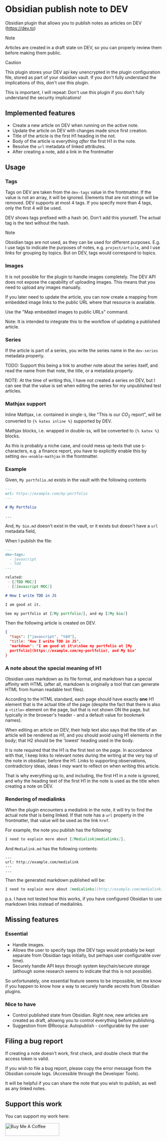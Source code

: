# Obsidian publish note to DEV

Obsidian plugin that allows you to publish notes as articles on DEV (https://dev.to)

> [!NOTE]
> Articles are created in a draft state on DEV, so you can properly review them
> before making them public.

> [!CAUTION]
> This plugin stores your DEV api key unencrypted in the plugin configuration
> file, stored as part of your obsidian vault. If you don't fully understand the
> implications of this, don't use this plugin.
>
> This is important, I will repeat: Don't use this plugin if you don't fully
> understand the security implications!

## Implemented features

- Create a new article on DEV when running on the active note.
- Update the article on DEV with changes made since first creation.
- Title of the article is the first H1 heading in the not.
- Body of the article is everything _after_ the first H1 in the note.
- Resolve the `url` metadata of linked attributes.
- After creating a note, add a link in the frontmatter

## Usage

### Tags

Tags on DEV are taken from the `dev-tags` value in the frontmatter. If the value
is not an array, it will be ignored. Elements that are not strings will be
removed. DEV supports at most 4 tags. If you specify more than 4 tags, only the
first 4 will be used.

DEV shows tags prefixed with a hash (`#`). Don't add this yourself. The actual tag is the
text without the hash.

> [!NOTE]
> Obsidian tags are not used, as they can be used for different purposes. E.g. I
> use tags to indicate the purposes of notes, e.g. `project/article`, and I use
> links for grouping by topics. But on DEV, tags would correspond to topics.

### Images

It is not possible for the plugin to handle images completely. The DEV API does
not expose the capability of uploading images. This means that you need to
upload any images manually.

If you later need to update the article, you can now create a mapping from
embedded image links to the public URL where that resource is available.

Use the "Map embedded images to public URLs" command.

Note: It is intended to integrate this to the workflow of updating a published
article.

### Series

If the article is part of a series, you write the series name in the
`dev-series` metadata property.

TODO: Support this being a link to another note about the series itself, and
read the name from that note, the title, or a metadata property.

NOTE: At the time of writing this, I have not created a series on DEV, but I can
see that the value is set when editing the series for my unpublished test
articles.

### Mathjax support

Inline Mathjax, i.e. contained in single-`$`, like "This is our $CO_2$ report",
will be converted to `{% katex inline %}` supported by DEV.

Mathjax blocks, i.e. wrapped in double-`$`s, will be converted to `{% katex %}`
blocks.

As this is probably a niche case, and could mess up texts that use
`$`-characters, e.g. a finance report, you have to explicitly enable this by
setting `dev-enable-mathjax` in the frontmatter.

### Example

Given, `My portfolio.md` exists in the vault with the following contents

```markdown
---
url: https://example.com/my-portfolio
---

# My Portfolio

...
```

And, `My bio.md` doesn't exist in the vault, or it exists but doesn't have a
`url` metadata field,

When I publish the file:

```markdown
---
dev-tags:
  - javascript
  - tdd
---

related:
 - [[TDD MOC]]
 - [[Javascript MOC]]

# How I write TDD in JS

I am good at it.

See my portfolio at [[My portfolio]], and my [[My bio]]
```

Then the following article is created on DEV.

```json
{
  "tags": ["javascript", "tdd"],
  "title: "How I write TDD in JS",
  "markdown": "I am good at it\n\nSee my portfolio at [My
  portfolio](https://example.com/my-portfolio), and My bio"
}
```

### A note about the special meaning of H1

Obsidian uses markdown as its file format, and markdown has a special affinity
with HTML (after all, markdown is originally a tool that can generate HTML from
human readable text files).

According to the HTML standard, each page should have exactly **one** H1
element that is the actual title of the page (despite the fact that there is
also a `<title>` element on the page, but that is not shown ON the page, but
typically in the browser's header - and a default value for bookmark names).

When editing an article on DEV, their help text also says that the title of an
article will be rendered as H1, and you should avoid using H1 elements in the
body; that H2 should be the 'lowest' heading used in the body.

It is note required that the H1 is the first text on the page. In accordance
with that, I keep links to relevant notes during the writing at the very top of
the note in obsidian; before the H1. Links to supporting observations,
contradictory ideas, ideas I _may_ want to reflect on when writing this article.

That is why everything up to, and including, the first H1 in a note is
ignored, and why the heading text of the first H1 in the note is used as the
title when creating a note on DEV.

### Rendering of medialinks

When the plugin encounters a medialink in the note, it will try to find the
actual note that is being linked. If that note has a `url` property in the
frontmatter, that value will be used as the link `href`.

For example, the note you publish has the following:

```markdown
I need to explain more about [[Medialink|medialinks]].
```

And `Medialink.md` has the following contents:

```
---
url: http://example.com/medialink
---
...
```

Then the generated markdown published will be:

```markdown
I need to explain more about [medialinks](http://example.com/medialink).
```

p.s. I have not tested how this works, if you have configured Obsidian to use
markdown links instead of medialinks.

## Missing features

### Essential

- Handle images.
- Allows the user to specify tags (the DEV tags would probably be kept separate
  from Obsidian tags initially, but perhaps user configurable over time).
- Securely handle API keys through system keychain/secure storage (although some
  research seems to indicate that this is not possible).

So unfortunately, one essential feature seems to be impossible, let me know if
you happen to know how a way to securely handle secrets from Obsidian plugins.

### Nice to have

- Control published state from Obsidian. Right now, new articles are created as
  draft, allowing you to control everything before publishing.
- Suggestion from @Rooyca: Autopublish - configurable by the user


## Filing a bug report

If creating a note doesn't work, first check, and double check that the
access token is valid.

If you wish to file a bug report, please copy the error message from the
Obsidian console logs. (Accessible through the Developer Tools).

It will be helpful if you can share the note that you wish to publish,
as well as any linked notes.

## Support this work

You can support my work here:

<a href="https://www.buymeacoffee.com/stroiman" target="_blank"><img src="https://cdn.buymeacoffee.com/buttons/default-orange.png" alt="Buy Me A Coffee" height="41" width="174"></a>
